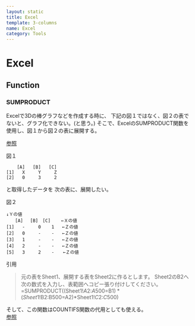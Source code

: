 ```yaml
---
layout: static
title: Excel
template: 3-columns
name: Excel
category: Tools
---
```


# Excel

## Function

### SUMPRODUCT

Excelで3Dの棒グラフなどを作成する時に、
下記の図１ではなく、図２の表でないと、グラフ化できない。(と思う。)
そこで、ExcelのSUMPRODUCT関数を使用し、図１から図２の表に展開する。

[参照](http://www.excel.studio-kazu.jp/kw/20040118220428.html)

図１
```
    [A]   [B]   [C]
[1]   X     Y     Z
[2]   0     3     2
```

と取得したデータを
次の表に、展開したい。

図２
```
↓Ｙの値
　　[A]　 [B]　[C]    ←Ｘの値
[1]   -     0    1   ←Ｚの値
[2]   0     -    -   ←Ｚの値
[3]   1     -    -   ←Ｚの値
[4]   2     -    -   ←Ｚの値
[5]   3     2    -　　←Ｚの値
```

引用
>元の表をSheet1、展開する表をSheet2に作るとします。
 Sheet2のB2へ次の数式を入力し、表範囲へコピー張り付けしてください。
 =SUMPRODUCT((Sheet1!$A$2:$A$500=B$1)*(Sheet1!$B$2:$B$500=$A2)*Sheet1!$C$2:$C$500)

そして、この関数はCOUNTIFS関数の代用としても使える。  
[参照](https://www.relax-words.com/entry/2018/09/17/%E6%9C%80%E5%BC%B7%E3%81%AEExcel%E9%96%A2%E6%95%B0_%E3%80%90SUMPRODUCT%E9%96%A2%E6%95%B0%E3%80%91%E3%81%AE%E4%BD%BF%E3%81%84%E6%96%B9%EF%BC%81%EF%BC%88%E5%88%9D%E5%BF%83%E8%80%85%EF%BD%9E%E4%B8%AD)

